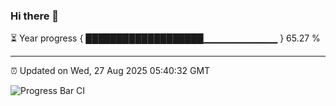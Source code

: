### Hi there 👋

⏳ Year progress { ███████████████████▁▁▁▁▁▁▁▁▁▁▁ } 65.27 %

---

⏰ Updated on Wed, 27 Aug 2025 05:40:32 GMT

![Progress Bar CI](https://github.com/IshwaranRudhara/GIT-ACTION/workflows/Progress%20Bar%20CI/badge.svg)
